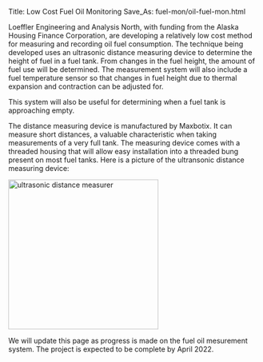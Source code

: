 Title: Low Cost Fuel Oil Monitoring
Save_As: fuel-mon/oil-fuel-mon.html

Loeffler Engineering and Analysis North, with funding from the Alaska Housing Finance Corporation,
are developing a relatively low cost method for measuring and recording oil fuel consumption.
The technique being developed uses an ultrasonic distance measuring device to determine the height
of fuel in a fuel tank. From changes in the fuel height, the amount of fuel use will be determined.
The measurement system will also include a fuel temperature sensor so that changes in fuel height
due to thermal expansion and contraction can be adjusted for.

This system will also be useful for determining when a fuel tank is approaching empty.

The distance measuring device is manufactured by Maxbotix.  It can measure
short distances, a valuable characteristic when taking measurements of a very full tank.  The
measuring device comes with a threaded housing that will allow easy installation into a threaded
bung present on most fuel tanks.  Here is a picture of the ultransonic distance measuring device:

<img src="{attach}images/maxbotix-short.png" alt="ultrasonic distance measurer" width="300"/>

We will update this page as progress is made on the fuel oil mesurement system.  The project
is expected to be complete by April 2022.
